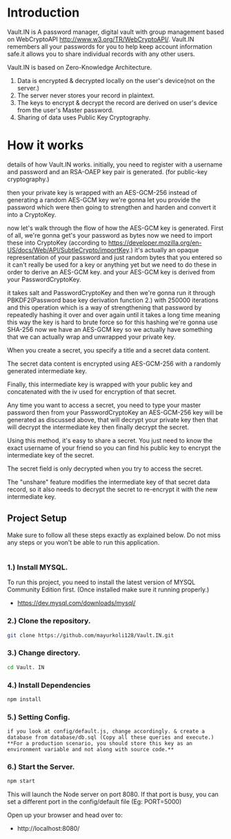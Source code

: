 # Introduction
Vault.IN is A password manager, digital vault with group management based on WebCryptoAPI http://www.w3.org/TR/WebCryptoAPI/. Vault.IN remembers all your passwords for you to help keep account information safe.it allows you to share individual records with any other users.

Vault.IN is based on Zero-Knowledge Architecture.
1) Data is encrypted & decrypted locally on the user's device(not on the server.)
2) The server never stores your record in plaintext.
3) The keys to encrypt & decrypt the record are derived on user's device from the user's Master password.
4) Sharing of data uses Public Key Cryptography.

# How it works
details of how Vault.IN works.
initially, you need to register with a username and password and an RSA-OAEP key pair is generated. (for public-key cryptography.)

then your private key is wrapped with an AES-GCM-256 instead of generating a random AES-GCM key we're gonna let you provide the password which 
were then going to strengthen and harden and convert it into a CryptoKey.

now let's walk through the flow of how the AES-GCM key is generated. First of all, we're gonna get's your password as bytes now we need to import these into CryptoKey (according to https://developer.mozilla.org/en-US/docs/Web/API/SubtleCrypto/importKey.) it's actually an opaque representation of your password and just random bytes that you entered so it can't really be used for a key or anything yet but we need to do these in order to derive an AES-GCM key. and your AES-GCM key is derived from your PasswordCryptoKey.

it takes salt and PasswordCryptoKey and then we're gonna run it through PBKDF2(Password base key derivation function 2.) with 250000 iterations and this operation which is a way of strengthening that password by repeatedly hashing it over and over again until it takes a long time meaning this way the key is hard to brute force so for this hashing we're gonna use SHA-256 now we have an AES-GCM key so we actually have something that we can actually wrap and unwrapped your private key.

When you create a secret, you specify a title and a secret data content.

The secret data content is encrypted using AES-GCM-256 with a randomly generated intermediate key.

Finally, this intermediate key is wrapped with your public key and concatenated with the iv used for encryption of that secret.

Any time you want to access a secret, you need to type your master password then from your PasswordCryptoKey an AES-GCM-256 key will be generated as discussed above, that will decrypt your private key then that will decrypt the intermediate key then finally decrypt the secret.

Using this method, it's easy to share a secret. You just need to know the exact username of your friend so you can find his public key to encrypt the intermediate key of the secret.

The secret field is only decrypted when you try to access the secret.

The "unshare" feature modifies the intermediate key of that secret data record, so it also needs to decrypt the secret to re-encrypt it with the new intermediate key.

## Project Setup
Make sure to follow all these steps exactly as explained below. Do not miss any steps or you won't be able to run this application.
#

### 1.) Install MYSQL.

 To run this project, you need to install the latest version of MYSQL Community Edition first. (Once installed make sure it running properly.)
   * https://dev.mysql.com/downloads/mysql/<br/>

### 2.) Clone the repository.
```bash
git clone https://github.com/mayurkoli128/Vault.IN.git
```

### 3.) Change directory.
```bash
cd Vault. IN
```

### 4.) Install Dependencies
```bash
npm install
```

### 5.) Setting Config.
```
if you look at config/default.js, change accordingly. & create a database from database/db.sql (Copy all these queries and execute.) **For a production scenario, you should store this key as an environment variable and not along with source code.**
```


### 6.) Start the Server.
```bash
npm start
```
This will launch the Node server on port 8080. If that port is busy, you can set a different port in the config/default file (Eg: PORT=5000)

Open up your browser and head over to:

* http://localhost:8080/

